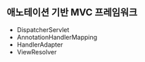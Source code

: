 ## 애노테이션 기반 MVC 프레임워크

- DispatcherServlet
- AnnotationHandlerMapping
- HandlerAdapter
- ViewResolver